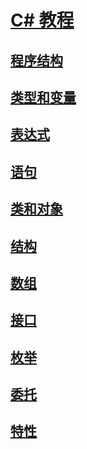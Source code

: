 # [C# 教程](index.md)
## [程序结构](program-structure.md)
## [类型和变量](types-and-variables.md)
## [表达式](expressions.md)
## [语句](statements.md)
## [类和对象](classes-and-objects.md)
## [结构](structs.md)
## [数组](arrays.md)
## [接口](interfaces.md)
## [枚举](enums.md)
## [委托](delegates.md)
## [特性](attributes.md)
